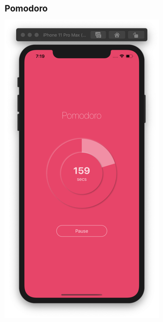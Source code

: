 # Pomodoro

![](https://github.com/ram4ik/Pomodoro/blob/master/Pomodoro/Assets.xcassets/Screenshot%202020-04-25%20at%2019.19.30.imageset/Screenshot%202020-04-25%20at%2019.19.30.png)
